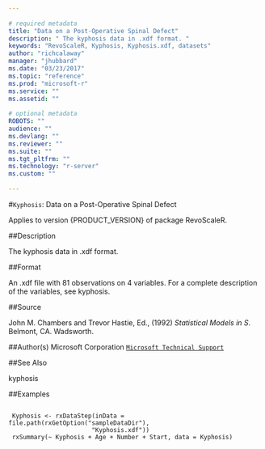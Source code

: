 ```yaml
--- 
 
# required metadata 
title: "Data on a Post-Operative Spinal Defect" 
description: " The kyphosis data in .xdf format. " 
keywords: "RevoScaleR, Kyphosis, Kyphosis.xdf, datasets" 
author: "richcalaway" 
manager: "jhubbard" 
ms.date: "03/23/2017" 
ms.topic: "reference" 
ms.prod: "microsoft-r" 
ms.service: "" 
ms.assetid: "" 
 
# optional metadata 
ROBOTS: "" 
audience: "" 
ms.devlang: "" 
ms.reviewer: "" 
ms.suite: "" 
ms.tgt_pltfrm: "" 
ms.technology: "r-server" 
ms.custom: "" 
 
--- 
```

 
 
 
 #`Kyphosis`: Data on a Post-Operative Spinal Defect

 Applies to version {PRODUCT_VERSION} of package RevoScaleR.
 
 ##Description
 
The kyphosis data in .xdf format.
 
 
 ##Format
 
An .xdf file with 81 observations on 4 variables. For a complete
description of the variables, see kyphosis.
 
 
 ##Source
  
John M. Chambers and Trevor Hastie, Ed., (1992)
*Statistical Models in S*. Belmont, CA. Wadsworth.
 
 
 ##Author(s)
 Microsoft Corporation [`Microsoft Technical Support`](https://go.microsoft.com/fwlink/?LinkID=698556&clcid=0x409)
 
 
 ##See Also
 
kyphosis
   
 ##Examples

 ```
   
  Kyphosis <- rxDataStep(inData = file.path(rxGetOption("sampleDataDir"),
                        "Kyphosis.xdf"))
  rxSummary(~ Kyphosis + Age + Number + Start, data = Kyphosis)
 
```
 
 
